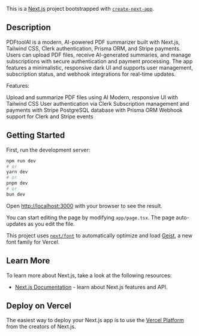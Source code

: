 This is a [Next.js](https://nextjs.org) project bootstrapped with [`create-next-app`](https://nextjs.org/docs/app/api-reference/cli/create-next-app).

## Description

PDFtoolAI is a modern, AI-powered PDF summarizer built with Next.js, Tailwind CSS, Clerk authentication, Prisma ORM, and Stripe payments.
Users can upload PDF files, receive AI-generated summaries, and manage subscriptions with secure authentication and payment processing.
The app features a minimalistic, responsive dark UI and supports user management, subscription status, and webhook integrations for real-time updates.

Features:

Upload and summarize PDF files using AI
Modern, responsive UI with Tailwind CSS
User authentication via Clerk
Subscription management and payments with Stripe
PostgreSQL database with Prisma ORM
Webhook support for Clerk and Stripe events


## Getting Started

First, run the development server:

```bash
npm run dev
# or
yarn dev
# or
pnpm dev
# or
bun dev
```

Open [http://localhost:3000](http://localhost:3000) with your browser to see the result.

You can start editing the page by modifying `app/page.tsx`. The page auto-updates as you edit the file.

This project uses [`next/font`](https://nextjs.org/docs/app/building-your-application/optimizing/fonts) to automatically optimize and load [Geist](https://vercel.com/font), a new font family for Vercel.

## Learn More

To learn more about Next.js, take a look at the following resources:

- [Next.js Documentation](https://nextjs.org/docs) - learn about Next.js features and API.

## Deploy on Vercel

The easiest way to deploy your Next.js app is to use the [Vercel Platform](https://vercel.com/new?utm_medium=default-template&filter=next.js&utm_source=create-next-app&utm_campaign=create-next-app-readme) from the creators of Next.js.
